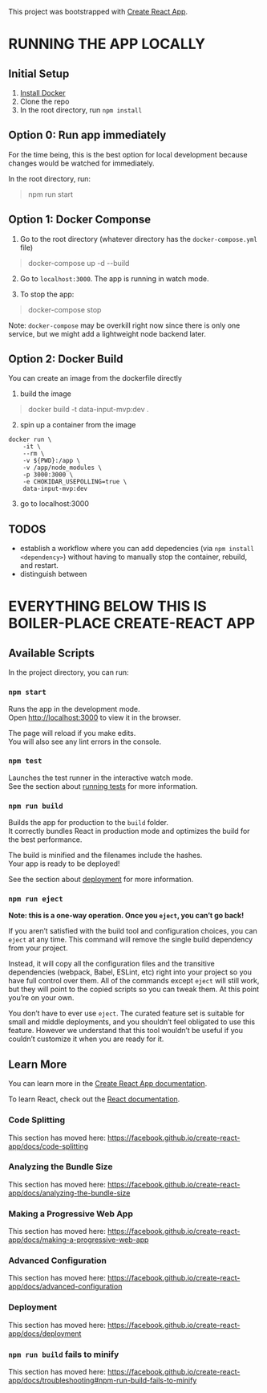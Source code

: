 This project was bootstrapped with [Create React App](https://github.com/facebook/create-react-app).

# RUNNING THE APP LOCALLY

## Initial Setup

1. [Install Docker](https://www.docker.com/get-started)
2. Clone the repo
3. In the root directory, run `npm install`

## Option 0: Run app immediately

For the time being, this is the best option for local development because changes would be watched for immediately.

In the root directory, run:

> npm run start

## Option 1: Docker Componse

1. Go to the root directory (whatever directory has the `docker-compose.yml` file)

> docker-compose up -d --build

2. Go to `localhost:3000`. The app is running in watch mode.

3. To stop the app:

> docker-compose stop

Note: `docker-compose` may be overkill right now since there is only one service, but we might add a lightweight node backend later.

## Option 2: Docker Build

You can create an image from the dockerfile directly

1. build the image

> docker build -t data-input-mvp:dev .

2. spin up a container from the image

```
docker run \
    -it \
    --rm \
    -v ${PWD}:/app \
    -v /app/node_modules \
    -p 3000:3000 \
    -e CHOKIDAR_USEPOLLING=true \
    data-input-mvp:dev
```

3. go to localhost:3000

## TODOS

- establish a workflow where you can add depedencies (via `npm install <dependency>`) without having to manually stop the container, rebuild, and restart.
- distinguish between

# EVERYTHING BELOW THIS IS BOILER-PLACE CREATE-REACT APP

## Available Scripts

In the project directory, you can run:

### `npm start`

Runs the app in the development mode.<br />
Open [http://localhost:3000](http://localhost:3000) to view it in the browser.

The page will reload if you make edits.<br />
You will also see any lint errors in the console.

### `npm test`

Launches the test runner in the interactive watch mode.<br />
See the section about [running tests](https://facebook.github.io/create-react-app/docs/running-tests) for more information.

### `npm run build`

Builds the app for production to the `build` folder.<br />
It correctly bundles React in production mode and optimizes the build for the best performance.

The build is minified and the filenames include the hashes.<br />
Your app is ready to be deployed!

See the section about [deployment](https://facebook.github.io/create-react-app/docs/deployment) for more information.

### `npm run eject`

**Note: this is a one-way operation. Once you `eject`, you can’t go back!**

If you aren’t satisfied with the build tool and configuration choices, you can `eject` at any time. This command will remove the single build dependency from your project.

Instead, it will copy all the configuration files and the transitive dependencies (webpack, Babel, ESLint, etc) right into your project so you have full control over them. All of the commands except `eject` will still work, but they will point to the copied scripts so you can tweak them. At this point you’re on your own.

You don’t have to ever use `eject`. The curated feature set is suitable for small and middle deployments, and you shouldn’t feel obligated to use this feature. However we understand that this tool wouldn’t be useful if you couldn’t customize it when you are ready for it.

## Learn More

You can learn more in the [Create React App documentation](https://facebook.github.io/create-react-app/docs/getting-started).

To learn React, check out the [React documentation](https://reactjs.org/).

### Code Splitting

This section has moved here: https://facebook.github.io/create-react-app/docs/code-splitting

### Analyzing the Bundle Size

This section has moved here: https://facebook.github.io/create-react-app/docs/analyzing-the-bundle-size

### Making a Progressive Web App

This section has moved here: https://facebook.github.io/create-react-app/docs/making-a-progressive-web-app

### Advanced Configuration

This section has moved here: https://facebook.github.io/create-react-app/docs/advanced-configuration

### Deployment

This section has moved here: https://facebook.github.io/create-react-app/docs/deployment

### `npm run build` fails to minify

This section has moved here: https://facebook.github.io/create-react-app/docs/troubleshooting#npm-run-build-fails-to-minify
